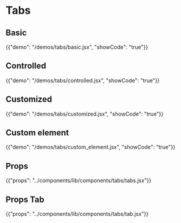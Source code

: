 # Tabs

## Basic

{{"demo": "/demos/tabs/basic.jsx", "showCode": "true"}}

## Controlled

{{"demo": "/demos/tabs/controlled.jsx", "showCode": "true"}}

## Customized

{{"demo": "/demos/tabs/customized.jsx", "showCode": "true"}}

## Custom element

{{"demo": "/demos/tabs/custom_element.jsx", "showCode": "true"}}

## Props

{{"props": "../components/lib/components/tabs/tabs.jsx"}}

## Props Tab

{{"props": "../components/lib/components/tabs/tab.jsx"}}